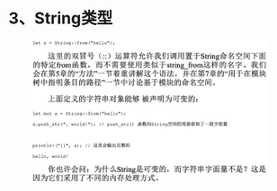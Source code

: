 # 3、String类型

<figure><img src="../../../../../../.gitbook/assets/image (1).png" alt=""><figcaption></figcaption></figure>
